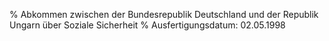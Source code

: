 % Abkommen zwischen der Bundesrepublik Deutschland und der Republik Ungarn über Soziale Sicherheit
% Ausfertigungsdatum: 02.05.1998
 